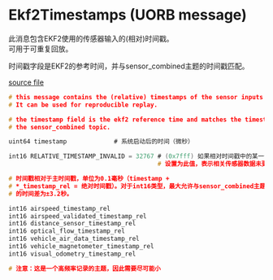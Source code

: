 # Ekf2Timestamps (UORB message)

此消息包含EKF2使用的传感器输入的(相对)时间戳。  
可用于可重复回放。

时间戳字段是EKF2的参考时间，并与sensor_combined主题的时间戳匹配。

[source file](https://github.com/PX4/PX4-Autopilot/blob/main/msg/Ekf2Timestamps.msg)

```c
# this message contains the (relative) timestamps of the sensor inputs used by EKF2.
# It can be used for reproducible replay.

# the timestamp field is the ekf2 reference time and matches the timestamp of
# the sensor_combined topic.

uint64 timestamp			 # 系统启动后的时间（微秒）

int16 RELATIVE_TIMESTAMP_INVALID = 32767 # (0x7fff) 如果相对时间戳中的某一个
                                         # 设置为此值，表示相关传感器数据未更新

# 时间戳相对于主时间戳，单位为0.1毫秒（timestamp +
# *_timestamp_rel = 绝对时间戳）。对于int16类型，最大允许与sensor_combined主题
# 的时间差为±3.2秒。

int16 airspeed_timestamp_rel
int16 airspeed_validated_timestamp_rel
int16 distance_sensor_timestamp_rel
int16 optical_flow_timestamp_rel
int16 vehicle_air_data_timestamp_rel
int16 vehicle_magnetometer_timestamp_rel
int16 visual_odometry_timestamp_rel

# 注意：这是一个高频率记录的主题，因此需要尽可能小

```